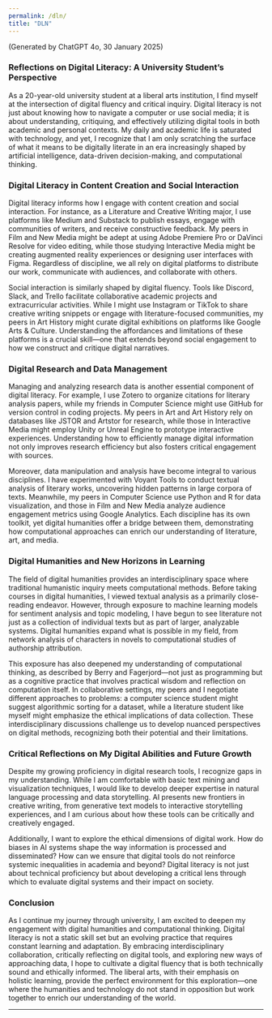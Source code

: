 ```yaml
---
permalink: /dln/
title: "DLN"
---
```

(Generated by ChatGPT 4o, 30 January 2025)
### Reflections on Digital Literacy: A University Student’s Perspective

As a 20-year-old university student at a liberal arts institution, I find myself at the intersection of digital fluency and critical inquiry. Digital literacy is not just about knowing how to navigate a computer or use social media; it is about understanding, critiquing, and effectively utilizing digital tools in both academic and personal contexts. My daily and academic life is saturated with technology, and yet, I recognize that I am only scratching the surface of what it means to be digitally literate in an era increasingly shaped by artificial intelligence, data-driven decision-making, and computational thinking.

### Digital Literacy in Content Creation and Social Interaction

Digital literacy informs how I engage with content creation and social interaction. For instance, as a Literature and Creative Writing major, I use platforms like Medium and Substack to publish essays, engage with communities of writers, and receive constructive feedback. My peers in Film and New Media might be adept at using Adobe Premiere Pro or DaVinci Resolve for video editing, while those studying Interactive Media might be creating augmented reality experiences or designing user interfaces with Figma. Regardless of discipline, we all rely on digital platforms to distribute our work, communicate with audiences, and collaborate with others.

Social interaction is similarly shaped by digital fluency. Tools like Discord, Slack, and Trello facilitate collaborative academic projects and extracurricular activities. While I might use Instagram or TikTok to share creative writing snippets or engage with literature-focused communities, my peers in Art History might curate digital exhibitions on platforms like Google Arts & Culture. Understanding the affordances and limitations of these platforms is a crucial skill—one that extends beyond social engagement to how we construct and critique digital narratives.

### Digital Research and Data Management

Managing and analyzing research data is another essential component of digital literacy. For example, I use Zotero to organize citations for literary analysis papers, while my friends in Computer Science might use GitHub for version control in coding projects. My peers in Art and Art History rely on databases like JSTOR and Artstor for research, while those in Interactive Media might employ Unity or Unreal Engine to prototype interactive experiences. Understanding how to efficiently manage digital information not only improves research efficiency but also fosters critical engagement with sources.

Moreover, data manipulation and analysis have become integral to various disciplines. I have experimented with Voyant Tools to conduct textual analysis of literary works, uncovering hidden patterns in large corpora of texts. Meanwhile, my peers in Computer Science use Python and R for data visualization, and those in Film and New Media analyze audience engagement metrics using Google Analytics. Each discipline has its own toolkit, yet digital humanities offer a bridge between them, demonstrating how computational approaches can enrich our understanding of literature, art, and media.

### Digital Humanities and New Horizons in Learning

The field of digital humanities provides an interdisciplinary space where traditional humanistic inquiry meets computational methods. Before taking courses in digital humanities, I viewed textual analysis as a primarily close-reading endeavor. However, through exposure to machine learning models for sentiment analysis and topic modeling, I have begun to see literature not just as a collection of individual texts but as part of larger, analyzable systems. Digital humanities expand what is possible in my field, from network analysis of characters in novels to computational studies of authorship attribution.

This exposure has also deepened my understanding of computational thinking, as described by Berry and Fagerjord—not just as programming but as a cognitive practice that involves practical wisdom and reflection on computation itself. In collaborative settings, my peers and I negotiate different approaches to problems: a computer science student might suggest algorithmic sorting for a dataset, while a literature student like myself might emphasize the ethical implications of data collection. These interdisciplinary discussions challenge us to develop nuanced perspectives on digital methods, recognizing both their potential and their limitations.

### Critical Reflections on My Digital Abilities and Future Growth

Despite my growing proficiency in digital research tools, I recognize gaps in my understanding. While I am comfortable with basic text mining and visualization techniques, I would like to develop deeper expertise in natural language processing and data storytelling. AI presents new frontiers in creative writing, from generative text models to interactive storytelling experiences, and I am curious about how these tools can be critically and creatively engaged.

Additionally, I want to explore the ethical dimensions of digital work. How do biases in AI systems shape the way information is processed and disseminated? How can we ensure that digital tools do not reinforce systemic inequalities in academia and beyond? Digital literacy is not just about technical proficiency but about developing a critical lens through which to evaluate digital systems and their impact on society.

### Conclusion
As I continue my journey through university, I am excited to deepen my engagement with digital humanities and computational thinking. Digital literacy is not a static skill set but an evolving practice that requires constant learning and adaptation. By embracing interdisciplinary collaboration, critically reflecting on digital tools, and exploring new ways of approaching data, I hope to cultivate a digital fluency that is both technically sound and ethically informed. The liberal arts, with their emphasis on holistic learning, provide the perfect environment for this exploration—one where the humanities and technology do not stand in opposition but work together to enrich our understanding of the world.
___
